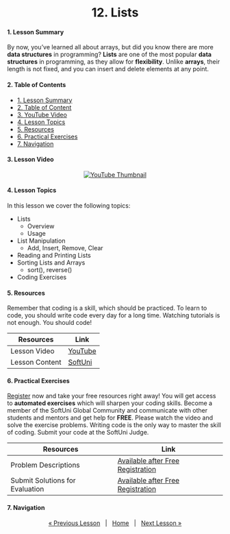 <h1 align="center">12. Lists</h1>

#### 1. Lesson Summary

By now, you’ve learned all about arrays, but did you know there are more **data structures** in programming? **Lists** are one of the most popular **data structures** in programming, as they allow for **flexibility**. Unlike **arrays**, their length is not fixed, and you can insert and delete elements at any point.

#### 2. Table of Contents
* [1. Lesson Summary](#1-Lesson-Summary)
* [2. Table of Content](#2-Table-of-Content)
* [3. YouTube Video](#3-YouTube-Video)
* [4. Lesson Topics](#4-Lesson-Topics)
* [5. Resources](#5-Resources)
* [6. Practical Exercises](#6-Practical-Exercises)
* [7. Navigation](#7-Navigation)

#### 3. Lesson Video
<p align="center">
<a href="https://youtu.be/wOGHTzrz9Hw">
    <img src="" alt="YouTube Thumbnail">
 </a>
</p>

#### 4. Lesson Topics
In this lesson we cover the following topics:
* Lists
    * Overview
    * Usage
* List Manipulation
    * Add, Insert, Remove, Clear
* Reading and Printing Lists
* Sorting Lists and Arrays
    * sort(), reverse()
* Coding Exercises

#### 5. Resources
<p>Remember that coding is a skill, which should be practiced. To learn to code, you should write code every day for a long time. Watching tutorials is not enough. You should code! </p>

| Resources | Link |
| ----- | ----- |
| Lesson Video| [YouTube](https://youtu.be/wOGHTzrz9Hw) |
| Lesson Content | [SoftUni](https://softuni.org/code-lessons/java-foundations-certification-lists/) |

#### 6. Practical Exercises
<a href="https://softuni.org/checkout/join-community">Register</a> now and take your free resources right away! You will get access to **automated exercises** which will sharpen your coding skills. Become a member of the SoftUni Global Community and communicate with other students and mentors and get help for **FREE**.
Please watch the video and solve the exercise problems. Writing code is the only way to master the skill of coding. Submit your code at the SoftUni Judge.

| Resources | Link |
| ----- | ----- |
| Problem Descriptions | [Available after Free Registration](https://softuni.org/code-lessons/java-foundations-certification-lists/) |
| Submit Solutions for Evaluation | [Available after Free Registration](https://softuni.org/code-lessons/java-foundations-certification-lists/) |

#### 7. Navigation

<p align="center">
    <a href="https://github.com/SoftUni/Free-Java-Certification-Course/blob/main/lessons/11-Methods.md">« Previous Lesson</a> &nbsp; | &nbsp; <a href="https://github.com/SoftUni/Free-Java-Certification-Course">Home</a> &nbsp; | &nbsp; <a href="https://github.com/SoftUni/Free-Java-Certification-Course/blob/main/lessons/13-Strings-and-Text-Processing.md">Next Lesson »</a>
</p>




